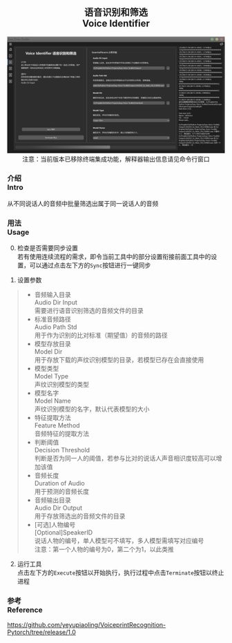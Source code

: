 <div align = "center">

## 语音识别和筛选<br>Voice Identifier

![Voice Identifier](/docs/media/Page2.png)
注意：当前版本已移除终端集成功能，解释器输出信息请见命令行窗口

</div>


### 介绍<br>Intro
从不同说话人的音频中批量筛选出属于同一说话人的音频

### 用法<br>Usage
0. 检查是否需要同步设置
<br>若有使用连续流程的需求，即令当前工具中的部分设置衔接前面工具中的设置，可以通过点击左下方的`Sync`按钮进行一键同步

1. 设置参数
> - 音频输入目录<br>Audio Dir Input
<br>需要进行语音识别筛选的音频文件的目录
> - 标准音频路径<br>Audio Path Std
<br>用于作为识别的比对标准（期望值）的音频的路径
> - 模型存放目录<br>Model Dir
<br>用于存放下载的声纹识别模型的目录，若模型已存在会直接使用
> - 模型类型<br>Model Type
<br>声纹识别模型的类型
> - 模型名字<br>Model Name
<br>声纹识别模型的名字，默认代表模型的大小
> - 特征提取方法<br>Feature Method
<br>音频特征的提取方法
> - 判断阈值<br>Decision Threshold
<br>判断是否为同一人的阈值，若参与比对的说话人声音相识度较高可以增加该值
> - 音频长度<br>Duration of Audio
<br>用于预测的音频长度
> - 音频输出目录<br>Audio Dir Output
<br>用于存放筛选出的音频文件的目录
> - [可选]人物编号<br>[Optional]SpeakerID
<br>说话人物的编号，单人模型可不填写，多人模型需填写对应编号
<br>注意：第一个人物的编号为0，第二个为1，以此类推

2. 运行工具
<br>点击左下方的`Execute`按钮以开始执行，执行过程中点击`Terminate`按钮以终止进程

### 参考<br>Reference
https://github.com/yeyupiaoling/VoiceprintRecognition-Pytorch/tree/release/1.0